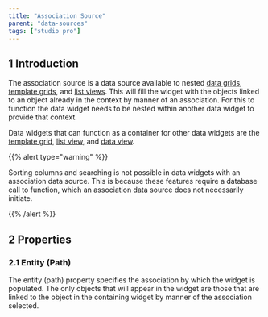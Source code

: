 ```yaml
---
title: "Association Source"
parent: "data-sources"
tags: ["studio pro"]
---
```


## 1 Introduction

The association source is a data source available to nested [data grids](data-grid), [template grids](template-grid), and [list views](list-view). This will fill the widget with the objects linked to an object already in the context by manner of an association. For this to function the data widget needs to be nested within another data widget to provide that context.

Data widgets that can function as a container for other data widgets are the [template grid](template-grid), [list view](list-view), and [data view](data-view).

{{% alert type="warning" %}}

Sorting columns and searching is not possible in data widgets with an association data source. This is because these features require a database call to function, which an association data source does not necessarily initiate.

{{% /alert %}}

## 2 Properties

### 2.1 Entity (Path)

The entity (path) property specifies the association by which the widget is populated. The only objects that will appear in the widget are those that are linked to the object in the containing widget by manner of the association selected.
